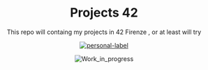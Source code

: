 <div align="center">

  # Projects 42

  This repo will containg  my projects in 42 Firenze ,  or at least will try
  
  [![personal-label](https://img.shields.io/static/v1?label=DanerSound&message=Work_in_progress&color=red&logo=github)](https://github.com/DanerSound)

  ![Work_in_progress](http://cliffordgarstang.com/wp-content/uploads/2013/01/Work_in_progress.png)

</div>


 
